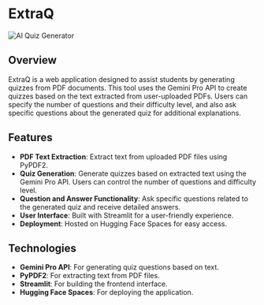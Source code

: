 # ExtraQ

![AI Quiz Generator](images/ai-quiz-generator-screenshot.png)

## Overview

ExtraQ is a web application designed to assist students by generating quizzes from PDF documents. This tool uses the Gemini Pro API to create quizzes based on the text extracted from user-uploaded PDFs. Users can specify the number of questions and their difficulty level, and also ask specific questions about the generated quiz for additional explanations.

## Features

- **PDF Text Extraction**: Extract text from uploaded PDF files using PyPDF2.
- **Quiz Generation**: Generate quizzes based on extracted text using the Gemini Pro API. Users can control the number of questions and difficulty level.
- **Question and Answer Functionality**: Ask specific questions related to the generated quiz and receive detailed answers.
- **User Interface**: Built with Streamlit for a user-friendly experience.
- **Deployment**: Hosted on Hugging Face Spaces for easy access.

## Technologies

- **Gemini Pro API**: For generating quiz questions based on text.
- **PyPDF2**: For extracting text from PDF files.
- **Streamlit**: For building the frontend interface.
- **Hugging Face Spaces**: For deploying the application.
